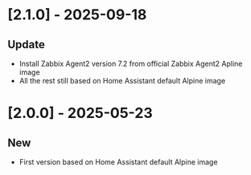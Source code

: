 # [2.1.0] - 2025-09-18

## Update

- Install Zabbix Agent2 version 7.2 from official Zabbix Agent2 Apline image
- All the rest still based on Home Assistant default Alpine image

# [2.0.0] - 2025-05-23

## New

- First version based on Home Assistant default Alpine image
